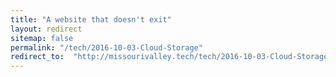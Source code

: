 ```yaml
---
title: "A website that doesn't exit"
layout: redirect
sitemap: false
permalink: "/tech/2016-10-03-Cloud-Storage"
redirect_to:  "http://missourivalley.tech/tech/2016-10-03-Cloud-Storage"
---
```

